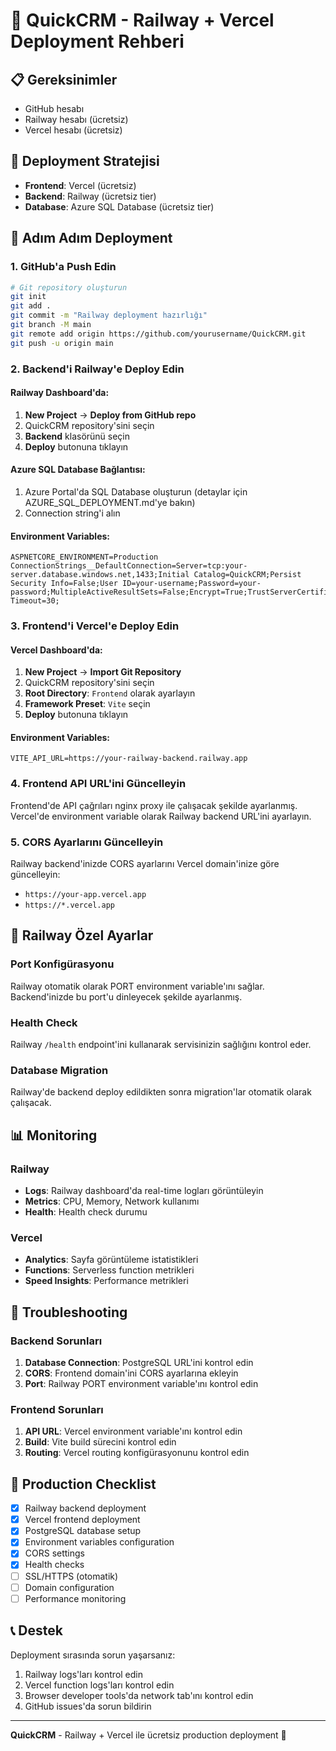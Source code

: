 # 🚀 QuickCRM - Railway + Vercel Deployment Rehberi

## 📋 Gereksinimler
- GitHub hesabı
- Railway hesabı (ücretsiz)
- Vercel hesabı (ücretsiz)

## 🎯 Deployment Stratejisi
- **Frontend**: Vercel (ücretsiz)
- **Backend**: Railway (ücretsiz tier)
- **Database**: Azure SQL Database (ücretsiz tier)

## 🚀 Adım Adım Deployment

### 1. GitHub'a Push Edin
```bash
# Git repository oluşturun
git init
git add .
git commit -m "Railway deployment hazırlığı"
git branch -M main
git remote add origin https://github.com/yourusername/QuickCRM.git
git push -u origin main
```

### 2. Backend'i Railway'e Deploy Edin

#### Railway Dashboard'da:
1. **New Project** → **Deploy from GitHub repo**
2. QuickCRM repository'sini seçin
3. **Backend** klasörünü seçin
4. **Deploy** butonuna tıklayın

#### Azure SQL Database Bağlantısı:
1. Azure Portal'da SQL Database oluşturun (detaylar için AZURE_SQL_DEPLOYMENT.md'ye bakın)
2. Connection string'i alın

#### Environment Variables:
```
ASPNETCORE_ENVIRONMENT=Production
ConnectionStrings__DefaultConnection=Server=tcp:your-server.database.windows.net,1433;Initial Catalog=QuickCRM;Persist Security Info=False;User ID=your-username;Password=your-password;MultipleActiveResultSets=False;Encrypt=True;TrustServerCertificate=False;Connection Timeout=30;
```

### 3. Frontend'i Vercel'e Deploy Edin

#### Vercel Dashboard'da:
1. **New Project** → **Import Git Repository**
2. QuickCRM repository'sini seçin
3. **Root Directory**: `Frontend` olarak ayarlayın
4. **Framework Preset**: `Vite` seçin
5. **Deploy** butonuna tıklayın

#### Environment Variables:
```
VITE_API_URL=https://your-railway-backend.railway.app
```

### 4. Frontend API URL'ini Güncelleyin

Frontend'de API çağrıları nginx proxy ile çalışacak şekilde ayarlanmış. Vercel'de environment variable olarak Railway backend URL'ini ayarlayın.

### 5. CORS Ayarlarını Güncelleyin

Railway backend'inizde CORS ayarlarını Vercel domain'inize göre güncelleyin:
- `https://your-app.vercel.app`
- `https://*.vercel.app`

## 🔧 Railway Özel Ayarlar

### Port Konfigürasyonu
Railway otomatik olarak PORT environment variable'ını sağlar. Backend'inizde bu port'u dinleyecek şekilde ayarlanmış.

### Health Check
Railway `/health` endpoint'ini kullanarak servisinizin sağlığını kontrol eder.

### Database Migration
Railway'de backend deploy edildikten sonra migration'lar otomatik olarak çalışacak.

## 📊 Monitoring

### Railway
- **Logs**: Railway dashboard'da real-time logları görüntüleyin
- **Metrics**: CPU, Memory, Network kullanımı
- **Health**: Health check durumu

### Vercel
- **Analytics**: Sayfa görüntüleme istatistikleri
- **Functions**: Serverless function metrikleri
- **Speed Insights**: Performance metrikleri

## 🚨 Troubleshooting

### Backend Sorunları
1. **Database Connection**: PostgreSQL URL'ini kontrol edin
2. **CORS**: Frontend domain'ini CORS ayarlarına ekleyin
3. **Port**: Railway PORT environment variable'ını kontrol edin

### Frontend Sorunları
1. **API URL**: Vercel environment variable'ını kontrol edin
2. **Build**: Vite build sürecini kontrol edin
3. **Routing**: Vercel routing konfigürasyonunu kontrol edin

## 🎯 Production Checklist

- [x] Railway backend deployment
- [x] Vercel frontend deployment
- [x] PostgreSQL database setup
- [x] Environment variables configuration
- [x] CORS settings
- [x] Health checks
- [ ] SSL/HTTPS (otomatik)
- [ ] Domain configuration
- [ ] Performance monitoring

## 📞 Destek

Deployment sırasında sorun yaşarsanız:
1. Railway logs'ları kontrol edin
2. Vercel function logs'ları kontrol edin
3. Browser developer tools'da network tab'ını kontrol edin
4. GitHub issues'da sorun bildirin

---

**QuickCRM** - Railway + Vercel ile ücretsiz production deployment 🚀
